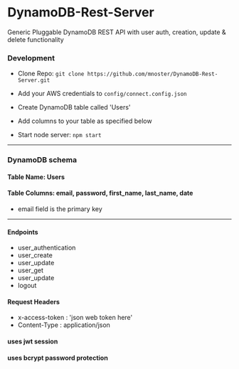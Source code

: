 # DynamoDB-Rest-Server 
Generic Pluggable DynamoDB REST API with user auth, creation, update & delete functionality

### Development

- Clone Repo:  `git clone https://github.com/mnoster/DynamoDB-Rest-Server.git`

- Add your AWS credentials to `config/connect.config.json`
 
- Create DynamoDB table called 'Users'
 
- Add columns to your table as specified below

- Start node server: `npm start`


___

### DynamoDB schema

#### Table Name: Users

#### Table Columns: email, password, first_name, last_name, date
   - email field is the primary key

___

#### Endpoints

- user_authentication
- user_create
- user_update 
- user_get
- user_update
- logout

#### Request Headers
- x-access-token : 'json web token here'
- Content-Type : application/json


#### uses jwt session
#### uses bcrypt password protection








